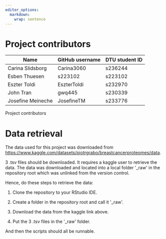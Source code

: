 ```yaml
---
editor_options: 
  markdown: 
    wrap: sentence
---
```


# Project contributors

| Name              | GitHub username | DTU student ID |
|-------------------|-----------------|----------------|
| Carina Slidsborg  | Carina3060      | s236244        |
| Esben Thuesen     | s223102         | s223102        |
| Eszter Toldi      | EszterToldi     | s232970        |
| John Tran         | gwq445          | s230339        |
| Josefine Meineche | JosefineTM      | s233776        |
Project contributors

# Data retrieval

The data used for this project was downloaded from <https://www.kaggle.com/datasets/piotrgrabo/breastcancerproteomes/data>.

3 .tsv files should be downloaded.
It requires a kaggle user to retrieve the data.
The data was downloaded and located into a local folder '\_raw' in the repository root which was unlinked from the version control.

Hence, do these steps to retrieve the data:

1.  Clone the repository to your RStudio IDE.

2.  Create a folder in the repository root and call it '\_raw'.

3.  Download the data from the kaggle link above.

4.  Put the 3 .tsv files in the '\_raw' folder.

And then the scripts should all be runnable.
